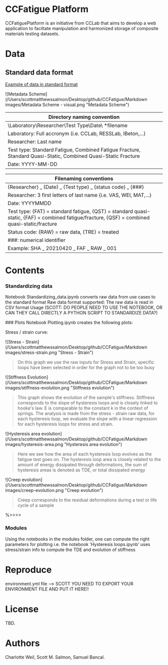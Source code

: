 # CCFatigue Platform

CCFatiguePlatform is an initiative from CCLab that aims to develop a web application to faciltate manipulation and harmonized storage of composite materials testing datasets. 

# Data
## Standard data format
[Example of data in standard format](https://drive.google.com/file/d/1-SuUHPbW-xFr65yqVIbrqHl1vb4ejMzo/view?usp=sharing "Shayan's data in standard format")




![Metadata Scheme](/Users/scottmatthewssalmon/Desktop/github/CCFatigue/Markdown images/Metadata Scheme - visual.png "Metadata Scheme")


|Directory naming convention|
|---------------------------|
|\Laboratory\Researcher\Test Type\Date\ *filename
|Laboratory: Full accronym (i.e. CCLab, RESSLab, IBeton,...)
|Researcher: Last name
|Test type: Standard Fatigue, Combined Fatigue Fracture, Standard Quasi-Static, Combined Quasi-Static Fracture
|Date: YYYY-MM-DD


|Filenaming conventions|
|-----------------------|
|{Researcher} _ {Date} _ {Test type} _ {status code} _ {###}|
|Researcher: 3 first letters of last name {i.e. VAS, WEI, MAT,...}
|Date: YYYYMMDD
|Test type: {FAT} = standard fatigue, {QST} = standard quasi-static, {FAF} = combined fatigue/fracture, {QSF} = combined quasi-static/fracture
|Status code: {RAW} = raw data, {TRE} = treated
|###: numerical identifier
|Example: SHA _ 20210420 _ FAF _ RAW _ 001

# Contents

### Standardizing data
Notebook Standardizing_data.ipynb converts raw data from use cases to the standard format
Raw data format supported: The raw data is read in CSV format
Usage (SCOTT: DO PEOPLE NEED TO USE THE NOTEBOOK, OR CAN THEY CALL DIRECTLY A PYTHON SCRIPT TO STANDARDIZE DATA?)

### Plots
Notebook Plotting.ipynb creates the following plots:

Stress / strain curve:

![Stress - Strain](/Users/scottmatthewssalmon/Desktop/github/CCFatigue/Markdown images/stress-strain.png "Stress - Strain")

<center><src="https://github.com/EPFL-ENAC/CCFatiguePlatform/blob/main/Markdown%20images/stress-strain.png"></center>


>On this graph we use the raw inputs for Stress and Strain, specific loops have been selected in order for the graph not to be too busy

![Stiffness Evolution](/Users/scottmatthewssalmon/Desktop/github/CCFatigue/Markdown images/stiffness-evolution.png "Stiffness evolution")
>This graph shows the evolution of the sample's stiffness. Stiffness corresponds to the slope of hysteresis loops and is closely linked to hooke's law. E is comparable to the constant k in the context of springs. The analysis is made from the stress - strain raw data, for each hysteresis loop, we evaluate the slope with a linear regression for each hysteresis loops for stress and strain.

![Hysteresis area evolution](/Users/scottmatthewssalmon/Desktop/github/CCFatigue/Markdown images/hysteresis-area.png "Hysteresis area evolution")
>Here we see how the area of each hysteresis loop evolves as the fatigue test goes on. The hysteresis loop area is closely related to the amount of energy dissipated through deformations, the sum of hysteresis areas is denoted as TDE, or total dissipated energy

![Creep evolution](/Users/scottmatthewssalmon/Desktop/github/CCFatigue/Markdown images/creep-evolution.png "Creep evolution")
>Creep corresponds to the residual deformations during a test or life cycle of a sample

%>>>> 

### Modules
Using the notebooks in the modules folder, one can compute the right parameters for plotting i.e. the notebook 'Hysteresis loops.ipynb' uses stress/strain info to compute the TDE and evolution of stiffness


# Reproduce

environment.yml file --> SCOTT YOU NEED TO EXPORT YOUR ENVIRONMENT FILE AND PUT IT HERE!!

# License
TBD.

# Authors
Charlotte Weil, Scott M. Salmon, Samuel Bancal.
